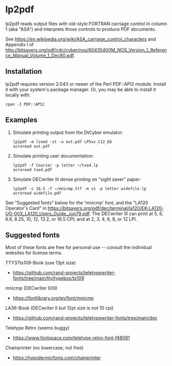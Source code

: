# lp2pdf

lp2pdf reads output files with old-style FORTRAN carriage control
in column 1 (aka "ASA") and interprets those controls to produce
PDF documents.

See https://en.wikipedia.org/wiki/ASA_carriage_control_characters
and Appendix I of http://bitsavers.org/pdf/cdc/cyber/nos/60435400M_NOS_Version_1_Reference_Manual_Volume_1_Dec80.pdf.

## Installation

lp2pdf requires version 2.043 or newer of the Perl PDF::API2 module.
Install it with your system's package manager.
Or, you may be able to install it locally with:
```
cpan -I PDF::API2
```

## Examples

1. Simulate printing output from the DtCyber emulator:
   ```
   lp2pdf -m lined -st -o out.pdf LP5xx_C12_E6
   acroread out.pdf
   ```

2. Simulate printing user documentation:
   ```
   lp2pdf -f Courier -p letter ~/txed.lp
   acroread txed.pdf
   ```

3. Simulate DECwriter III dense printing on "sight saver" paper:
   ```
   lp2pdf -c 16.5 -f ~/mnicmp.ttf -m ss -p letter widefile.lp
   acroread widefile.pdf
   ```

See "Suggested fonts" below for the 'mnicmp' font, and the "LA120 Operator's
Card" in https://bitsavers.org/pdf/dec/terminal/la120/EK-LA120-UG-003_LA120_Users_Guide_Jun79.pdf. The DECwriter III can print at 5, 6, 6.6, 8.25, 10, 12,
13.2, or 16.5 CPI; and at 2, 3, 4, 6, 8, or 12 LPI.

## Suggested fonts

Most of these fonts are free for personal use -- consult the
individual websites for license terms.

TTY37ts109-Book (use 13pt size)
- https://github.com/rand-projects/teletypewriter-fonts/tree/main/tty/typebox/ts109

mnicmp (DECwriter II/III)
- https://fontlibrary.org/en/font/mnicmp

LA36-Book (DECwriter II but 12pt size is not 10 cpi)
- https://github.com/rand-projects/teletypewriter-fonts/tree/main/dec

Teletype Retro (seems buggy)
- https://www.fontspace.com/teletype-retro-font-f48081

Chainprinter (no lowercase, not free)
- https://typodermicfonts.com/chainprinter
